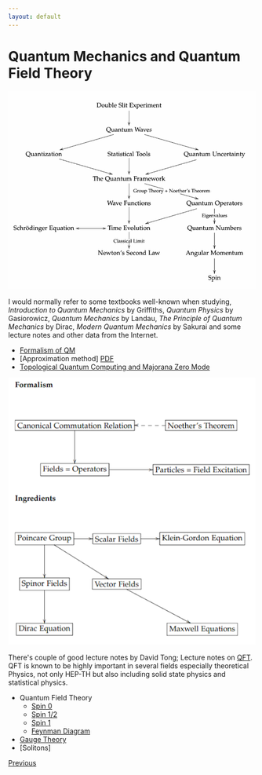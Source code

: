 ```yaml
---
layout: default
---
```


# Quantum Mechanics and Quantum Field Theory
![Map of QM](/assets/img/mapqm.png)

I would normally refer to some textbooks well-known when studying, *Introduction to Quantum Mechanics* by Griffiths, *Quantum Physics* by Gasiorowicz, *Quantum Mechanics* by Landau, *The Principle of Quantum Mechanics* by Dirac, *Modern Quantum Mechanics* by Sakurai and some lecture notes and other data from the Internet.

- [Formalism of QM](./qmformalism.html)
- [Approximation method] [PDF](https://www.damtp.cam.ac.uk/user/tong/aqm/topics2.pdf)
- [Topological Quantum Computing and Majorana Zero Mode](./mzm.html)


![Map of QFT](/assets/img/mapqft.png)

There's couple of good lecture notes by David Tong; Lecture notes on [QFT](https://www.damtp.cam.ac.uk/user/tong/qft.html). QFT is known to be highly important in several fields especially theoretical Physics, not only HEP-TH but also including solid state physics and statistical physics.

- Quantum Field Theory
    - [Spin 0](./qft0.html)
    - [Spin 1/2](./qft12.html)
    - [Spin 1](./qft1.html)
    - [Feynman Diagram](./feynmandiag.html)
- [Gauge Theory](./gauge.html)
- [Solitons]

<div class="pagination">
  <a href="{{ '/Phys/Phys_content.html' | relative_url }}" class="prev-button">Previous</a>
</div>